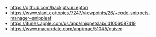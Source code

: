 - https://github.com/hackjutsu/Lepton
- https://www.slant.co/topics/7247/viewpoints/26/~code-snippets-manager~snippleaf
- https://itunes.apple.com/us/app/snippetslab/id1006087419
- https://www.macupdate.com/app/mac/51045/quiver
